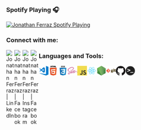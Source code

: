### Spotify Playing 🎧

[<img src="https://jonathanchagas-spotify.vercel.app/api/spotify" alt="Jonathan Ferraz Spotify Playing" width="350" />](https://open.spotify.com/user/jonathan.silva9785)

### Connect with me:

[<img align="left" alt="Jonathan Ferraz | LinkedIn" width="22px" src="https://cdn.jsdelivr.net/npm/simple-icons@v3/icons/linkedin.svg" />][linkedin]
[<img align="left" alt="Jonathan Ferraz | Facebook" width="22px" src="https://cdn.jsdelivr.net/npm/simple-icons@v3/icons/facebook.svg" />][facebook]
[<img align="left" alt="Jonathan Ferraz | Instagram" width="22px" src="https://cdn.jsdelivr.net/npm/simple-icons@v3/icons/instagram.svg" />][instagram]
[<img align="left" alt="Jonathan Ferraz | Facebook" width="22px" src="https://cdn.jsdelivr.net/npm/simple-icons@v3/icons/codepen.svg" />][codepen]

### Languages and Tools:

[<img align="left" alt="Visual Studio Code" width="26px" src="https://raw.githubusercontent.com/github/explore/80688e429a7d4ef2fca1e82350fe8e3517d3494d/topics/visual-studio-code/visual-studio-code.png" />][website]
[<img align="left" alt="HTML5" width="26px" src="https://raw.githubusercontent.com/github/explore/80688e429a7d4ef2fca1e82350fe8e3517d3494d/topics/html/html.png" />][website]
[<img align="left" alt="CSS3" width="26px" src="https://raw.githubusercontent.com/github/explore/80688e429a7d4ef2fca1e82350fe8e3517d3494d/topics/css/css.png" />][website]
[<img align="left" alt="Sass" width="26px" src="https://raw.githubusercontent.com/github/explore/80688e429a7d4ef2fca1e82350fe8e3517d3494d/topics/sass/sass.png" />][website]
[<img align="left" alt="JavaScript" width="26px" src="https://raw.githubusercontent.com/github/explore/80688e429a7d4ef2fca1e82350fe8e3517d3494d/topics/javascript/javascript.png" />][website]
[<img align="left" alt="React" width="26px" src="https://raw.githubusercontent.com/github/explore/80688e429a7d4ef2fca1e82350fe8e3517d3494d/topics/react/react.png" />][website]
[<img align="left" alt="Node.js" width="26px" src="https://raw.githubusercontent.com/github/explore/80688e429a7d4ef2fca1e82350fe8e3517d3494d/topics/nodejs/nodejs.png" />][website]
[<img align="left" alt="Git" width="26px" src="https://raw.githubusercontent.com/github/explore/80688e429a7d4ef2fca1e82350fe8e3517d3494d/topics/git/git.png" />][website]
[<img align="left" alt="GitHub" width="26px" src="https://raw.githubusercontent.com/github/explore/78df643247d429f6cc873026c0622819ad797942/topics/github/github.png" />][website]
[<img align="left" alt="Terminal" width="26px" src="https://raw.githubusercontent.com/github/explore/80688e429a7d4ef2fca1e82350fe8e3517d3494d/topics/terminal/terminal.png" />][website]

[website]: *
[linkedin]: https://www.linkedin.com/in/jonathanferraz9785/
[facebook]: https://www.facebook.com/Jonathan.Ferraz9785/
[instagram]: https://www.instagram.com/_jhonferraz/
[codepen]: https://codepen.io/_jhonferraz